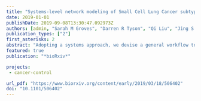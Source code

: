 ```yaml
---
title: "Systems-level network modeling of Small Cell Lung Cancer subtypes identifies master regulators and destabilizers"
date: 2019-01-01
publishDate: 2019-09-08T13:30:47.092973Z
authors: [admin, "Sarah M Groves", "Darren R Tyson", "Qi Liu", "Jing S Lim", "Réka Albert", "Carlos F Lopez", "Julien Sage", "Vito Quaranta"]
publication_types: ["2"]
first_asterisks: 2
abstract: "Adopting a systems approach, we devise a general workflow to define actionable subtypes in human cancers. Applied to small cell lung cancer (SCLC), the workflow identifies four subtypes based on global gene expression patterns and ontologies. Three correspond to known subtypes, while the fourth is a previously undescribed neuroendocrine variant (NEv2). Tumor deconvolution with subtype gene signatures shows that all of the subtypes are detectable in varying proportions in human and mouse tumors. To understand how multiple stable subtypes can arise within a tumor, we infer a network of transcription factors and develop BooleaBayes, a minimally-constrained Boolean rule-fitting approach. In silico perturbations of the network identify master regulators and destabilizers of its attractors. Specific to NEv2, BooleaBayes predicts ELF3 and NR0B1 as master regulators of the subtype, and TCF3 as a master destabilizer. Since the four subtypes exhibit differential drug sensitivity, with NEv2 consistently least sensitive, these findings may lead to actionable therapeutic strategies that consider SCLC intratumoral heterogeneity. Our systems-level approach should generalize to other cancer types.Author summary Small-cell lung cancer (SCLC) is an extremely aggressive disease with poor prognosis. Despite significant advances in treatments of other cancer types, therapeutic strategies for SCLC have remained unchanged for decades. We hypothesize that distinct SCLC subtypes with differential drug sensitivities may be responsible for poor treatment outcomes.To this end, we applied a computational pipeline to identify and characterize SCLC subtypes. We found four subtypes, including one (termed \"NEv2\") that had not previously been reported. Across a broad panel of drugs, we show that NEv2 is more resistant than other SCLC subtypes, suggesting that this subtype may be partly responsible for poor treatment outcomes. Importantly, we validate the existence of NEv2 cells in both human and mouse tumors.Reprogramming the identity of NEv2 cells into other subtypes may sensitize these cells to existing treatments. However, deciphering global mechanisms that regulate different subtypes is generally unfeasible. To circumvent this, we developed BooleaBayes, a modeling approach that only infers local regulatory mechanisms near stable cell subtypes. Using BooleaBayes, we found master regulators and master destabilizers for each subtype. These findings predict targets that may destabilize a particular subtype, including NEv2, and lead to successful therapy, by either knocking out master regulators or turning on master destabilizers."
featured: true
publication: "*bioRxiv*"

projects:
 - cancer-control

url_pdf: "https://www.biorxiv.org/content/early/2019/03/18/506402"
doi: "10.1101/506402"
---
```


